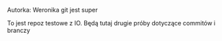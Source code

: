 Autorka: Weronika
git jest super

To jest repoz testowe z IO.
Będą tutaj drugie próby dotyczące commitów i branczy

